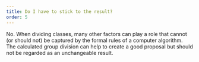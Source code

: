 ```yaml
---
title: Do I have to stick to the result?
order: 5
---
```


No. When dividing classes, many other factors can play a role that cannot (or should not) be captured by the formal rules of a computer algorithm. The calculated group division can help to create a good proposal but should not be regarded as an unchangeable result.
